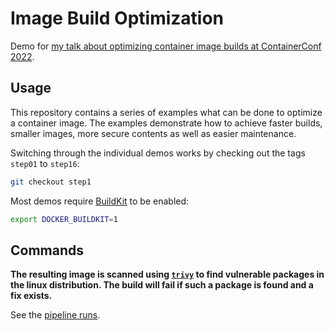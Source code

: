 # Image Build Optimization

Demo for [my talk about optimizing container image builds at ContainerConf 2022]().

## Usage

This repository contains a series of examples what can be done to optimize a container image. The examples demonstrate how to achieve faster builds, smaller images, more secure contents as well as easier maintenance.

Switching through the individual demos works by checking out the tags `step01` to `step16`:

```bash
git checkout step1
```

Most demos require [BuildKit](https://github.com/moby/buildkit) to be enabled:

```bash
export DOCKER_BUILDKIT=1
```

## Commands

**The resulting image is scanned using [`trivy`](https://github.com/aquasecurity/trivy) to find vulnerable packages in the linux distribution. The build will fail if such a package is found and a fix exists.**

See the [pipeline runs](https://gitlab.com/nicholasdille/cc21_container_image_build_optimization/-/pipelines).
